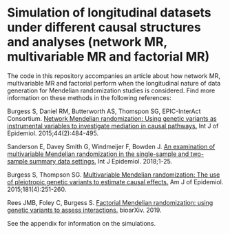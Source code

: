 # Simulation of longitudinal datasets under different causal structures and analyses (network MR, multivariable MR and factorial MR)

The code in this repository accompanies an article about how network MR, multivariable MR and factorial perform when the longitudinal nature of data generation for Mendelian randomization studies is considered. Find more information on these methods in the following references:


Burgess S, Daniel RM, Butterworth AS, Thomspon SG, EPIC-InterAct Consortium. [Network Mendelian randomization: Using genetic variants as instrumental variables to investigate mediation in causal pathways.](https://www.ncbi.nlm.nih.gov/pubmed/25150977) Int J of Epidemiol. 2015;44(2):484-495.

Sanderson E, Davey Smith G, Windmeijer F, Bowden J. [An examination of multivariable Mendelian randomization in the single-sample and two-sample summary data settings.](https://www.ncbi.nlm.nih.gov/pubmed/30535378) Int J Epidemiol. 2018;1-25. 

Burgess S, Thompson SG. [Multivariable Mendelian randomization: The use of pleiotropic genetic variants to estimate causal effects.](https://www.ncbi.nlm.nih.gov/pubmed/25632051) Am J of Epidemiol. 2015;181(4):251-260. 

Rees JMB, Foley C, Burgess S. [Factorial Mendelian randomization: using genetic variants to assess interactions.](https://www.biorxiv.org/content/10.1101/531228v1) bioarXiv. 2019.

See the appendix for information on the simulations. 